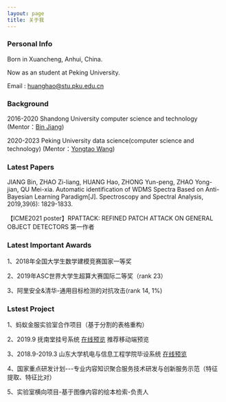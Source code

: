 ```yaml
---
layout: page
title: 关于我 
---
```

### Personal Info

Born in Xuancheng, Anhui, China.

Now as an student at Peking University.

Email : huanghao@stu.pku.edu.cn

### Background

2016-2020  Shandong University  computer science and technology (Mentor：[Bin Jiang](https://ie.wh.sdu.edu.cn/info/1074/1288.htm))

2020-2023  Peking University  data science(computer science and technology) (Mentor：[Yongtao Wang](http://www.icst.pku.edu.cn/xztd/1298696.htm))

### Latest Papers

JIANG Bin, ZHAO Zi-liang, HUANG Hao, ZHONG Yun-peng, ZHAO Yong-jian, QU Mei-xia. Automatic identification of WDMS Spectra Based on Anti-Bayesian Learning Paradigm[J]. Spectroscopy and Spectral Analysis, 2019,39(6): 1829-1833.

【ICME2021 poster】RPATTACK: REFINED PATCH ATTACK ON GENERAL OBJECT DETECTORS 第一作者

### Latest Important Awards

1、2018年全国大学生数学建模竞赛国家一等奖

2、2019年ASC世界大学生超算大赛国际二等奖（rank 23）

3、阿里安全&清华-通用目标检测的对抗攻击(rank 14, 1%)

### Lstest Project

1、蚂蚁金服实验室合作项目（基于分割的表格重构）

2、2019.9 抚南堂挂号系统 [在线预览](http://47.110.150.19/) 推荐移动端预览

3、2018.9-2019.3 山东大学机电与信息工程学院毕设系统 [在线预览](http://106.12.209.205/)

4、国家重点研发计划---专业内容知识聚合服务技术研发与创新服务示范（特征提取、特征比对）

5、实验室横向项目-基于图像内容的绘本检索-负责人